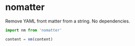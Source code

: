 # nomatter

Remove YAML front matter from a string. No dependencies.

```ts
import nm from 'nomatter'

content = nm(content)
```

